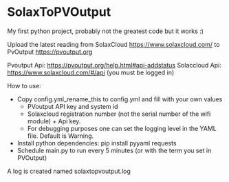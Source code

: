 # SolaxToPVOutput

My first python project, probably not the greatest code but it works :)

Upload the latest reading from SolaxCloud <https://www.solaxcloud.com/> to PvOutput <https://pvoutput.org>

Pvoutput Api: <https://pvoutput.org/help.html#api-addstatus>
Solaccloud Api: <https://www.solaxcloud.com/#/api> (you must be logged in)

How to use:

* Copy config.yml_rename_this to config.yml and fill with your own values
  * PVoutput API key and system id
  * Solaxcloud registration number (not the serial number of the wifi module) + Api key.
  * For debugging purposes one can set the logging level in the YAML file. Default is Warning.
* Install python dependencies: pip install pyyaml requests
* Schedule main.py to run every 5 minutes (or with the term you set in PVOutput)

A log is created named solaxtopvoutput.log
